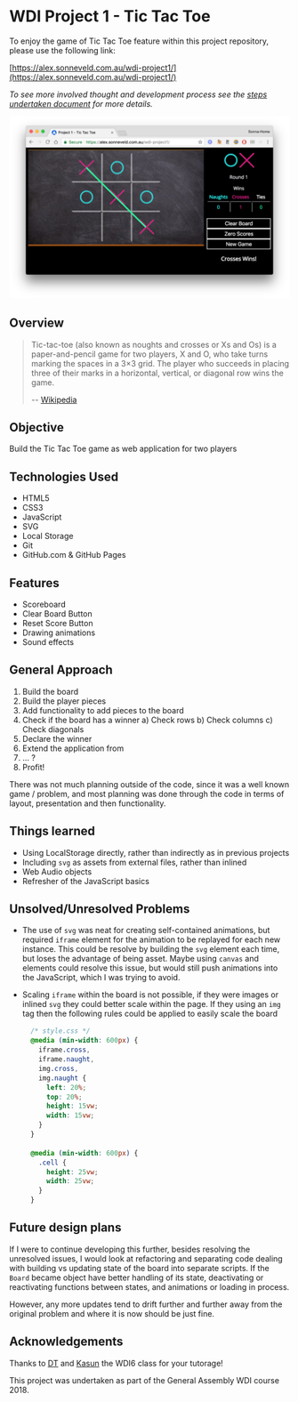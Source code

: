 # WDI Project 1 - Tic Tac Toe

To enjoy the game of Tic Tac Toe feature within this project repository, please
use the following link:

[https://alex.sonneveld.com.au/wdi-project1/](https://alex.sonneveld.com.au/wdi-project1/)

_To see more involved thought and development process see the
[steps undertaken document](steps_undertaken.md) for more details._

![A screenshot of the Tic Tac Toe game](screenshot_2018-07-06_13.45.44.png)

## Overview

> Tic-tac-toe (also known as noughts and crosses or Xs and Os) is a
> paper-and-pencil game for two players, X and O, who take turns marking the
> spaces in a 3×3 grid. The player who succeeds in placing three of their marks
> in a horizontal, vertical, or diagonal row wins the game.
>
> -- [Wikipedia](https://en.wikipedia.org/wiki/Tic-tac-toe)

## Objective

Build the Tic Tac Toe game as web application for two players

## Technologies Used

- HTML5
- CSS3
- JavaScript
- SVG
- Local Storage
- Git
- GitHub.com & GitHub Pages

## Features

- Scoreboard
- Clear Board Button
- Reset Score Button
- Drawing animations
- Sound effects

## General Approach

 1. Build the board
 2. Build the player pieces
 3. Add functionality to add pieces to the board
 4. Check if the board has a winner
    a) Check rows
    b) Check columns
    c) Check diagonals
 5. Declare the winner
 6. Extend the application from
 7. ... ?
 8. Profit!

There was not much planning outside of the code, since it was a well known game
/ problem, and most planning was done through the code in terms of layout,
presentation and then functionality.

## Things learned

- Using LocalStorage directly, rather than indirectly as in previous projects
- Including `svg` as assets from external files, rather than inlined
- Web Audio objects
- Refresher of the JavaScript basics

## Unsolved/Unresolved Problems

- The use of `svg` was neat for creating self-contained animations, but required
  `iframe` element for the animation to be replayed for each new instance. This
  could be resolve by building the `svg` element each time, but loses the
  advantage of being asset. Maybe using `canvas` and elements could resolve this
  issue, but would still push animations into the JavaScript, which I was trying
  to avoid.

- Scaling `iframe` within the board is not possible, if they were images or
  inlined `svg` they could better scale within the page. If they using an `img`
  tag then the following rules could be applied to easily scale the board

  ```css
    /* style.css */
    @media (min-width: 600px) {
      iframe.cross,
      iframe.naught,
      img.cross,
      img.naught {
        left: 20%;
        top: 20%;
        height: 15vw;
        width: 15vw;
      }
    }

    @media (min-width: 600px) {
      .cell {
        height: 25vw;
        width: 25vw;
      }
    }
  ```

## Future design plans

If I were to continue developing this further, besides resolving the unresolved
issues, I would look at refactoring and separating code dealing with building vs
updating state of the board into separate scripts. If the `Board` became object
have better handling of its state, deactivating or reactivating functions
between states, and animations or loading in process.

However, any more updates tend to drift further and further away from the
original problem and where it is now should be just fine.

## Acknowledgements

Thanks to [DT](https://github.com/epoch) and
[Kasun](https://github.com/kasun-maldeni) the WDI6 class for your tutorage!

This project was undertaken as part of the General Assembly WDI course 2018.
